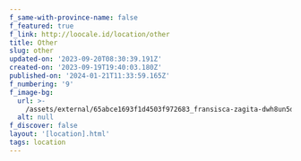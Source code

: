 ```yaml
---
f_same-with-province-name: false
f_featured: true
f_link: http://loocale.id/location/other
title: Other
slug: other
updated-on: '2023-09-20T08:30:39.191Z'
created-on: '2023-09-19T19:40:03.180Z'
published-on: '2024-01-21T11:33:59.165Z'
f_numbering: '9'
f_image-bg:
  url: >-
    /assets/external/65abce1693f1d4503f972683_fransisca-zagita-dwh8un5dkus-unsplash.jpg
  alt: null
f_discover: false
layout: '[location].html'
tags: location
---
```



